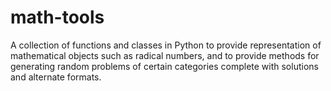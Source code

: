# math-tools
A collection of functions and classes in Python to provide representation of mathematical objects such as radical numbers, and to provide methods for generating random problems of certain categories complete with solutions and alternate formats.
